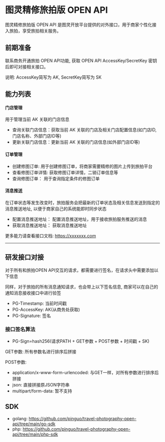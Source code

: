 # 图灵精修旅拍版 OPEN API

图灵精修旅拍版 OPEN API 是图灵开放平台提供的对外接口，用于商家个性化接入旅拍，享受旅拍相关服务。

## 前期准备

联系商务开通旅拍 OPEN API功能, 获取 OPEN API AccessKey/SecretKey 密钥后即可对接相关接口。

说明: AccessKey简写为 AK, SecretKey简写为 SK

## 能力列表

#### **门店管理**

用于管理当前 AK 关联的门店信息

* 查询关联门店信息：获取当前 AK 关联的门店及相关门店配置信息(如门店ID, 门店名称、外部门店ID等)
* 更新关联门店信息：更新当前 AK 关联的门店信息(如外部门店ID等)

#### **订单管理**

* 创建修图订单: 用于创建修图订单，将商家需要精修的图片上传到旅拍平台 
* 查看修图订单详情: 获取修图订单详情，二销订单信息等
* 查询修图订单： 用于查询指定条件的修图订单

#### **消息推送**

在订单状态等发生改变时，旅拍服务会把最新的订单状态及相关信息发送到指定的消息推送地址, 以便于商家自己的系统能即时同步状态

* 配置消息推送地址： 配置消息推送地址，用于接收旅拍服务推送的消息
* 获取消息推送地址： 获取消息推送地址

更多能力请查看接口文档: https://xxxxxxx.com

-----------------------------------------------------------------------------------------------------------------------------------------------------------------------------------------------------------------------------------------------------------------------------------------------------------------------------------------------------------------------------------------------------------------------------------------------------------------------------------------------------------------------------------------------------------------------------------------------------------------------------------------------------------------------------------------------------------------------------------------------------------------------------------
## 研发接口对接

对于所有和旅拍OPEN API交互的请求，都需要进行签名，在请求头中需要添加以下信息

同样，对于旅拍的所有消息通知请求，也会带上以下签名信息, 商家可以在自己的通知消息接收接口中进行验签

* PG-Timestamp: 当前时间戳
* PG-AccessKey: AK(从商务处获取)
* PG-Signature: 签名

### 接口签名算法

* PG-Sign=hash256(请求PATH + GET参数 + POST参数 + 时间戳 + SK)

GET参数: 所有参数名进行排序后拼接

POST参数:
  * application/x-www-form-urlencoded: 与GET一样，对所有参数进行排序后拼接
  * json: 直接拼接原JSON字符串
  * multipart/form-data: 暂不支持

## SDK
* golang: https://github.com/pinguo/travel-photography-open-api/tree/main/go-sdk
* php: https://github.com/pinguo/travel-photography-open-api/tree/main/php-sdk

